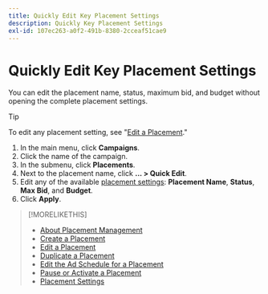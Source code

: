```yaml
---
title: Quickly Edit Key Placement Settings
description: Quickly Key Placement Settings
exl-id: 107ec263-a0f2-491b-8380-2cceaf51cae9
---
```

# Quickly Edit Key Placement Settings

<!-- Some placements don't have this option. Clarify which placement types aren't eligible -- is it PG and simple ad serving placements, or all placements using private inventory? And anything else? -->

You can edit the placement name, status, maximum bid, and budget without opening the complete placement settings.

>[!TIP]
>
> To edit any placement setting, see "[Edit a Placement](/help/dsp/campaign-management/placements/placement-edit.md)."

1. In the main menu, click **Campaigns**.
1. Click the name of the campaign.
1. In the submenu, click **Placements**.
1. Next to the placement name, click  **... > Quick Edit**.
1. Edit any of the available [placement settings](placement-settings.md):  **Placement Name**, **Status**, **Max Bid**, and **Budget**.
1. Click **Apply**.

>[!MORELIKETHIS]
>
>* [About Placement Management](placement-about.md)
>* [Create a Placement](placement-create.md)
>* [Edit a Placement](placement-edit.md)
>* [Duplicate a Placement](placement-duplicate.md)
>* [Edit the Ad Schedule for a Placement](placement-edit-ad-schedule.md)
>* [Pause or Activate a Placement](placement-pause-activate.md)
>* [Placement Settings](placement-settings.md)
